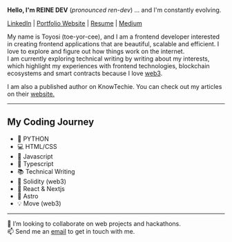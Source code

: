 **Hello, I'm REINE DEV** (*pronounced ren-dev*) ... and I'm constantly evolving.

  <a href="https://www.linkedin.com/in/toyosi-odukale/">LinkedIn</a> | 
  <a href="https://reine.dev/">Portfolio Website</a> |
  <a href="https://docs.google.com/document/d/1xbVU9uvKDhXHd8XufCLbODeiXycCKRjI/edit?usp=sharing&ouid=116893098797010002643&rtpof=true&sd=true" >Resume</a> |
  <a href="https://medium.com/@reinetoyosii"> Medium</a>
  
My name is Toyosi (toe-yor-cee), and I am a frontend developer interested in creating frontend applications that are beautiful, scalable and efficient. I love to explore and figure out how things work on the internet. 
<br/>
I am currently exploring technical writing by writing about my interests, which highlight my experiences with frontend technologies, blockchain ecosystems and smart contracts because I love <a href="https://reine.hashnode.dev/what-is-web3-an-introduction-to-the-decentralized-web">web3</a>.

I am also a published author on KnowTechie. You can check out my articles on their <a href="https://knowtechie.com/author/reine-dev/"> website.</a> 

---

## My Coding Journey
- 🐍 PYTHON
- 💻 HTML/CSS
- 🧠 Javascript
- 💎 Typescript
- 📚 Technical Writing
- 🌟 Solidity (web3)
- 📱 React & Nextjs
- 🚀 Astro
- 💡 Move (web3)

---
👯 I’m looking to collaborate on web projects and hackathons.
<br/>
📫 Send me an [email](mailto:reinetoyosii@gmail.com) to get in touch with me.


<!---
Rei-ne/Rei-ne is a ✨ special ✨ repository because its `README.md` (this file) appears on your GitHub profile.
You can click the Preview link to take a look at your changes.
--->
